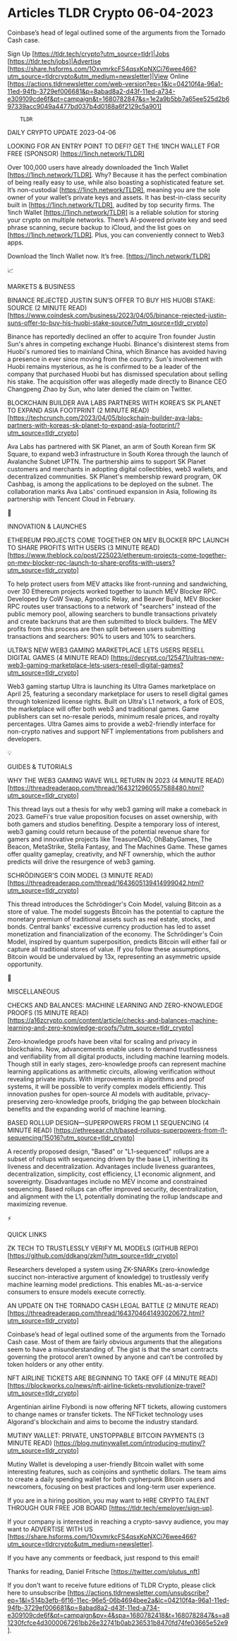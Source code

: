 # Articles TLDR Crypto 06-04-2023

Coinbase’s head of legal outlined some of the arguments from the
Tornado Cash case.  

Sign Up [https://tldr.tech/crypto?utm_source=tldr]|Jobs
[https://tldr.tech/jobs]|Advertise
[https://share.hsforms.com/1OxvmrkcFS4qsxKpNXCi76wee466?utm_source=tldrcrypto&utm_medium=newsletter]|View
Online
[https://actions.tldrnewsletter.com/web-version?ep=1&lc=04210f4a-96a1-11ed-94fb-3729ef006681&p=8abad8a2-d43f-11ed-a734-e309109cde6f&pt=campaign&t=1680782847&s=1e2a9b5bb7a65ee525d2b697339acc9049a4477bd037b4d0188a6f2129c5a901]


		TLDR 

DAILY CRYPTO UPDATE 2023-04-06

LOOKING FOR AN ENTRY POINT TO DEFI? GET THE 1INCH WALLET FOR FREE
(SPONSOR) [https://1inch.network/TLDR] 

Over 100,000 users have already downloaded the 1inch Wallet
[https://1inch.network/TLDR]. Why? Because it has the perfect
combination of being really easy to use, while also boasting a
sophisticated feature set.
It’s non-custodial [https://1inch.network/TLDR], meaning you are the
sole owner of your wallet’s private keys and assets. It has
best-in-class security built in [https://1inch.network/TLDR], audited
by top security firms. The 1inch Wallet [https://1inch.network/TLDR]
is a reliable solution for storing your crypto on multiple networks.
There’s AI-powered private key and seed phrase scanning, secure
backup to iCloud, and the list goes on [https://1inch.network/TLDR].
Plus, you can conveniently connect to Web3 apps.

Download the 1Inch Wallet now. It’s free.
[https://1inch.network/TLDR]

📈 

MARKETS & BUSINESS

BINANCE REJECTED JUSTIN SUN’S OFFER TO BUY HIS HUOBI STAKE: SOURCE
(2 MINUTE READ)
[https://www.coindesk.com/business/2023/04/05/binance-rejected-justin-suns-offer-to-buy-his-huobi-stake-source/?utm_source=tldr_crypto]


Binance has reportedly declined an offer to acquire Tron founder
Justin Sun's ahres in competing exchange Huobi. Binance's disinterest
stems from Huobi's rumored ties to mainland China, which Binance has
avoided having a presence in ever since moving from the country. Sun's
involvement with Huobi remains mysterious, as he is confirmed to be a
leader of the company that purchased Huobi but has dismissed
speculation about selling his stake. The acquisition offer was
allegedly made directly to Binance CEO Changpeng Zhao by Sun, who
later denied the claim on Twitter. 

BLOCKCHAIN BUILDER AVA LABS PARTNERS WITH KOREA’S SK PLANET TO
EXPAND ASIA FOOTPRINT (2 MINUTE READ)
[https://techcrunch.com/2023/04/05/blockchain-builder-ava-labs-partners-with-koreas-sk-planet-to-expand-asia-footprint/?utm_source=tldr_crypto]


Ava Labs has partnered with SK Planet, an arm of South Korean firm SK
Square, to expand web3 infrastructure in South Korea through the
launch of Avalanche Subnet UPTN. The partnership aims to support SK
Planet customers and merchants in adopting digital collectibles, web3
wallets, and decentralized communities. SK Planet's membership reward
program, OK Cashbag, is among the applications to be deployed on the
subnet. The collaboration marks Ava Labs' continued expansion in Asia,
following its partnership with Tencent Cloud in February. 

🚀 

INNOVATION & LAUNCHES

ETHEREUM PROJECTS COME TOGETHER ON MEV BLOCKER RPC LAUNCH TO SHARE
PROFITS WITH USERS (3 MINUTE READ)
[https://www.theblock.co/post/225023/ethereum-projects-come-together-on-mev-blocker-rpc-launch-to-share-profits-with-users?utm_source=tldr_crypto]


To help protect users from MEV attacks like front-running and
sandwiching, over 30 Ethereum projects worked together to launch MEV
Blocker RPC. Developed by CoW Swap, Agnostic Relay, and Beaver Build,
MEV Blocker RPC routes user transactions to a network of "searchers"
instead of the public memory pool, allowing searchers to bundle
transactions privately and create backruns that are then submitted to
block builders. The MEV profits from this process are then split
between users submitting transactions and searchers: 90% to users and
10% to searchers. 

ULTRA’S NEW WEB3 GAMING MARKETPLACE LETS USERS RESELL DIGITAL GAMES
(4 MINUTE READ)
[https://decrypt.co/125471/ultras-new-web3-gaming-marketplace-lets-users-resell-digital-games?utm_source=tldr_crypto]


Web3 gaming startup Ultra is launching its Ultra Games marketplace on
April 25, featuring a secondary marketplace for users to resell
digital games through tokenized license rights. Built on Ultra's L1
network, a fork of EOS, the marketplace will offer both web3 and
traditional games. Game publishers can set no-resale periods, minimum
resale prices, and royalty percentages. Ultra Games aims to provide a
web2-friendly interface for non-crypto natives and support NFT
implementations from publishers and developers. 

💡 

GUIDES & TUTORIALS

WHY THE WEB3 GAMING WAVE WILL RETURN IN 2023 (4 MINUTE READ)
[https://threadreaderapp.com/thread/1643212960557588480.html?utm_source=tldr_crypto]


This thread lays out a thesis for why web3 gaming will make a comeback
in 2023. GameFi's true value proposition focuses on asset ownership,
with both gamers and studios benefiting. Despite a temporary loss of
interest, web3 gaming could return because of the potential revenue
share for gamers and innovative projects like TreasureDAO,
OhBabyGames, The Beacon, MetaStrike, Stella Fantasy, and The Machines
Game. These games offer quality gameplay, creativity, and NFT
ownership, which the author predicts will drive the resurgence of web3
gaming. 

SCHRÖDINGER'S COIN MODEL (3 MINUTE READ)
[https://threadreaderapp.com/thread/1643605139414999042.html?utm_source=tldr_crypto]


This thread introduces the Schrödinger's Coin Model, valuing Bitcoin
as a store of value. The model suggests Bitcoin has the potential to
capture the monetary premium of traditional assets such as real
estate, stocks, and bonds. Central banks' excessive currency
production has led to asset monetization and financialization of the
economy. The Schrödinger's Coin Model, inspired by quantum
superposition, predicts Bitcoin will either fail or capture all
traditional stores of value. If you follow these assumptions, Bitcoin
would be undervalued by 13x, representing an asymmetric upside
opportunity. 

🦄 

MISCELLANEOUS

CHECKS AND BALANCES: MACHINE LEARNING AND ZERO-KNOWLEDGE PROOFS (15
MINUTE READ)
[https://a16zcrypto.com/content/article/checks-and-balances-machine-learning-and-zero-knowledge-proofs/?utm_source=tldr_crypto]


Zero-knowledge proofs have been vital for scaling and privacy in
blockchains. Now, advancements enable users to demand trustlessness
and verifiability from all digital products, including machine
learning models. Though still in early stages, zero-knowledge proofs
can represent machine learning applications as arithmetic circuits,
allowing verification without revealing private inputs. With
improvements in algorithms and proof systems, it will be possible to
verify complex models efficiently. This innovation pushes for
open-source AI models with auditable, privacy-preserving
zero-knowledge proofs, bridging the gap between blockchain benefits
and the expanding world of machine learning. 

BASED ROLLUP DESIGN—SUPERPOWERS FROM L1 SEQUENCING (4 MINUTE READ)
[https://ethresear.ch/t/based-rollups-superpowers-from-l1-sequencing/15016?utm_source=tldr_crypto]


A recently proposed design, "Based" or "L1-sequenced" rollups are a
subset of rollups with sequencing driven by the base L1, inheriting
its liveness and decentralization. Advantages include liveness
guarantees, decentralization, simplicity, cost efficiency, L1 economic
alignment, and sovereignty. Disadvantages include no MEV income and
constrained sequencing. Based rollups can offer improved security,
decentralization, and alignment with the L1, potentially dominating
the rollup landscape and maximizing revenue. 

⚡ 

QUICK LINKS

ZK TECH TO TRUSTLESSLY VERIFY ML MODELS (GITHUB REPO)
[https://github.com/ddkang/zkml?utm_source=tldr_crypto] 

Researchers developed a system using ZK-SNARKs (zero-knowledge
succinct non-interactive argument of knowledge) to trustlessly verify
machine learning model predictions. This enables ML-as-a-service
consumers to ensure models execute correctly. 

AN UPDATE ON THE TORNADO CASH LEGAL BATTLE (2 MINUTE READ)
[https://threadreaderapp.com/thread/1643704641493020672.html?utm_source=tldr_crypto]


Coinbase’s head of legal outlined some of the arguments from the
Tornado Cash case. Most of them are fairly obvious arguments that the
allegations seem to have a misunderstanding of. The gist is that the
smart contracts governing the protocol aren’t owned by anyone and
can’t be controlled by token holders or any other entity. 

NFT AIRLINE TICKETS ARE BEGINNING TO TAKE OFF (4 MINUTE READ)
[https://blockworks.co/news/nft-airline-tickets-revolutionize-travel?utm_source=tldr_crypto]


Argentinian airline Flybondi is now offering NFT tickets, allowing
customers to change names or transfer tickets. The NFTicket technology
uses Algorand's blockchain and aims to become the industry standard. 

MUTINY WALLET: PRIVATE, UNSTOPPABLE BITCOIN PAYMENTS (3 MINUTE READ)
[https://blog.mutinywallet.com/introducing-mutiny/?utm_source=tldr_crypto]


Mutiny Wallet is developing a user-friendly Bitcoin wallet with some
interesting features, such as coinjoins and synthetic dollars. The
team aims to create a daily spending wallet for both cypherpunk
Bitcoin users and newcomers, focusing on best practices and long-term
user experience. 

If you are in a hiring position, you may want to HIRE CRYPTO TALENT
THROUGH OUR FREE JOB BOARD [https://tldr.tech/employer/sign-up]. 

If your company is interested in reaching a crypto-savvy audience, you
may want to ADVERTISE WITH US
[https://share.hsforms.com/1OxvmrkcFS4qsxKpNXCi76wee466?utm_source=tldrcrypto&utm_medium=newsletter].


If you have any comments or feedback, just respond to this email! 

Thanks for reading, 
Daniel Fritsche [https://twitter.com/plutus_nft] 

If you don't want to receive future editions of TLDR Crypto,
please click here to unsubscribe
[https://actions.tldrnewsletter.com/unsubscribe?ep=1&l=514b3efb-6f16-11ec-96e5-06b4694bee2a&lc=04210f4a-96a1-11ed-94fb-3729ef006681&p=8abad8a2-d43f-11ed-a734-e309109cde6f&pt=campaign&pv=4&spa=1680782418&t=1680782847&s=a81230fcfce4d3000067261bb26e32741b0ab236531b8470fd74fe03665e52e9].


 